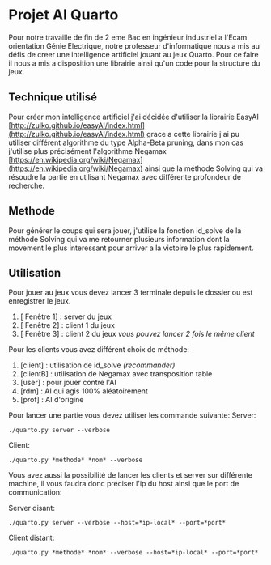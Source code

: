 
# Projet AI Quarto

Pour notre travaille de fin de 2 eme Bac en ingénieur industriel a l'Ecam orientation Génie Electrique, notre professeur d'informatique nous a mis au défis de creer une intelligence artificiel jouant au jeux Quarto.
Pour ce faire il nous a mis a disposition une librairie ainsi qu'un code pour la structure du jeux.

## Technique utilisé

Pour créer mon intelligence artificiel j'ai décidée d'utiliser la librairie EasyAI [http://zulko.github.io/easyAI/index.html](http://zulko.github.io/easyAI/index.html) grace a cette librairie j'ai pu utiliser différent algorithme du type Alpha-Beta pruning, dans mon cas j'utilise plus précisément l'algorithme Negamax [https://en.wikipedia.org/wiki/Negamax](https://en.wikipedia.org/wiki/Negamax) ainsi que la méthode Solving qui va résoudre la partie en utilisant Negamax avec différente profondeur de recherche.

## Methode

Pour générer le coups qui sera jouer, j'utilise la fonction id_solve de la méthode Solving qui va me retourner plusieurs information dont la movement le plus interessant pour arriver a la victoire le plus rapidement.

## Utilisation

Pour jouer au jeux vous devez lancer 3 terminale depuis le dossier ou est enregistrer le jeux.
 1. [ Fenêtre 1] : server du jeux
 2. [ Fenêtre 2] : client 1 du jeux
 3. [ Fenêtre 3] : client 2 du jeux
*vous pouvez lancer 2 fois le même client*

Pour les clients vous avez différent choix de méthode:
 1. [client] : utilisation de id_solve *(recommander)*
 2. [clientB] : utilisation de Negamax avec transposition table
 3. [user] : pour jouer contre l'AI
 4. [rdm] : AI qui agis 100% aléatoirement
 5. [prof] : AI d'origine

Pour lancer une partie vous devez utiliser les commande suivante:
Server:

    ./quarto.py server --verbose

 Client:

    ./quarto.py *méthode* *nom* --verbose

Vous avez aussi la possibilité de lancer les clients et server sur différente machine, il vous faudra donc préciser l'ip du host ainsi que le port de communication:
    
Server disant:

    ./quarto.py server --verbose --host=*ip-local* --port=*port*

 Client distant:

    ./quarto.py *méthode* *nom* --verbose --host=*ip-local* --port=*port*
<!--stackedit_data:
eyJoaXN0b3J5IjpbMTUxMzc0Nzc0OF19
-->